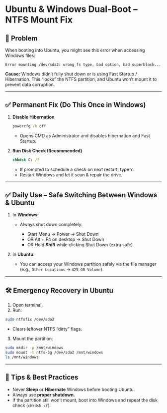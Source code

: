 # Ubuntu & Windows Dual-Boot – NTFS Mount Fix

## 🛑 Problem

When booting into Ubuntu, you might see this error when accessing Windows files:

```
Error mounting /dev/sda2: wrong fs type, bad option, bad superblock...
```

**Cause:**
Windows didn’t fully shut down or is using Fast Startup / Hibernation. This “locks” the NTFS partition, and Ubuntu won’t mount it to prevent data corruption.

---

## ✅ Permanent Fix (Do This Once in Windows)

1. **Disable Hibernation**

   ```cmd
   powercfg /h off
   ```

   * Opens CMD as Administrator and disables hibernation and Fast Startup.

2. **Run Disk Check (Recommended)**

   ```cmd
   chkdsk C: /f
   ```

   * If prompted to schedule a check on next restart, type `Y`.
   * Restart Windows and let it scan & repair the drive.

---

## ✅ Daily Use – Safe Switching Between Windows & Ubuntu

1. In **Windows**:

   * Always shut down completely:

     * Start Menu → Power → Shut Down
     * OR Alt + F4 on desktop → Shut Down
     * OR Hold **Shift** while clicking Shut Down (extra safe)

2. In **Ubuntu**:

   * You can access your Windows partition safely via the file manager (e.g., `Other Locations` → `425 GB Volume`).

---

## 🛠 Emergency Recovery in Ubuntu

1. Open terminal.
2. Run:

```bash
sudo ntfsfix /dev/sda2
```

* Clears leftover NTFS “dirty” flags.

3. Mount the partition:

```bash
sudo mkdir -p /mnt/windows
sudo mount -t ntfs-3g /dev/sda2 /mnt/windows
ls /mnt/windows
```

---

## 🧠 Tips & Best Practices

* Never **Sleep** or **Hibernate** Windows before booting Ubuntu.
* Always use **proper shutdown**.
* If the partition still won’t mount, boot into Windows and repeat the disk check (`chkdsk /f`).
